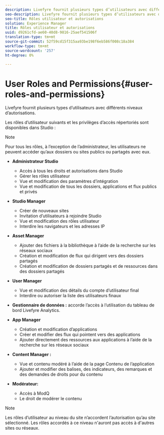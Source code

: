 ```yaml
---
description: Livefyre fournit plusieurs types d’utilisateurs avec différents niveaux d’autorisations.
seo-description: Livefyre fournit plusieurs types d’utilisateurs avec différents niveaux d’autorisations.
seo-title: Rôles utilisateur et autorisations
solution: Experience Manager
title: Rôles utilisateur et autorisations
uuid: d9261cfd-ae60-40d8-9816-25aef541506f
translation-type: tm+mt
source-git-commit: 52f59cd15f315aa93be198f6eb586f008c18a384
workflow-type: tm+mt
source-wordcount: '257'
ht-degree: 0%

---
```



# User Roles and Permissions{#user-roles-and-permissions}

Livefyre fournit plusieurs types d’utilisateurs avec différents niveaux d’autorisations.

Les rôles d’utilisateur suivants et les privilèges d’accès répertoriés sont disponibles dans Studio :

>[!NOTE]
>
>Pour tous les rôles, à l’exception de l’administrateur, les utilisateurs ne peuvent accéder qu’aux dossiers ou sites publics ou partagés avec eux.

* **Administrateur Studio**
   * Accès à tous les droits et autorisations dans Studio
   * Gérer les rôles utilisateur
   * Vue et modification des paramètres d’intégration
   * Vue et modification de tous les dossiers, applications et flux publics et privés

* **Studio Manager**
   * Créer de nouveaux sites
   * Invitation d’utilisateurs à rejoindre Studio
   * Vue et modification des rôles utilisateur
   * Interdire les navigateurs et les adresses IP

* **Asset Manager**
   * Ajouter des fichiers à la bibliothèque à l’aide de la recherche sur les réseaux sociaux
   * Création et modification de flux qui dirigent vers des dossiers partagés
   * Création et modification de dossiers partagés et de ressources dans des dossiers partagés

* **User Manager**
   * Vue et modification des détails du compte d’utilisateur final
   * Interdire ou autoriser la liste des utilisateurs finaux

* **Gestionnaire de données :** accorde l’accès à l’utilisation du tableau de bord Livefyre Analytics.
* **App Manager**
   * Création et modification d’applications
   * Créer et modifier des flux qui pointent vers des applications
   * Ajouter directement des ressources aux applications à l’aide de la recherche sur les réseaux sociaux

* **Content Manager :**
   * Vue et contenu modéré à l’aide de la page Contenu de l’application
   * Ajouter et modifier des balises, des indicateurs, des remarques et des demandes de droits pour du contenu

* **Modérateur:**
   * Accès à ModQ
   * Le droit de modérer le contenu

>[!NOTE]
>
>Les rôles d’utilisateur au niveau du site n’accordent l’autorisation qu’au site sélectionné. Les rôles accordés à ce niveau n&#39;auront pas accès à d&#39;autres sites ou réseaux.
